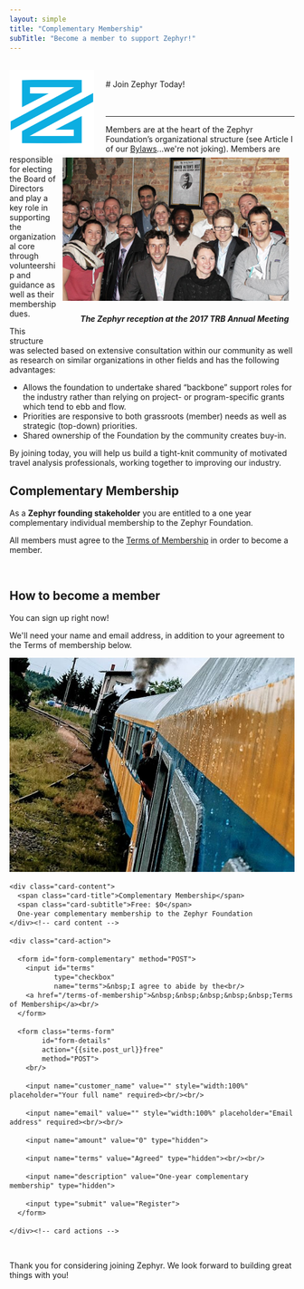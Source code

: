 ```yaml
---
layout: simple
title: "Complementary Membership"
subTitle: "Become a member to support Zephyr!"
---
```


<br/>
<img src="/img/logo-small.png" width="150px" style="float:left; margin-right:20px;" />
<br/>
# Join Zephyr Today!

<br/>
<br/>
<br/>

---

<div style="float:right; margin: 5px 10px;">
<img src="/img/reception.jpg" width="400px" />
<h5 style="text-align:right;"><i>The Zephyr reception at the 2017 TRB Annual Meeting</i></h5>
</div>

Members are at the heart of the Zephyr Foundation’s organizational structure (see Article I of our [Bylaws](/bylaws)...we're not joking).  Members are responsible for electing the Board of Directors and play a key role in supporting the organizational core through volunteership and guidance as well as their membership dues.

This structure was selected based on extensive consultation within our community as well as research on similar organizations in other fields and has the following advantages:
- Allows the foundation to undertake shared “backbone” support roles for the industry rather than relying on project- or program-specific grants which tend to ebb and flow.
- Priorities are responsive to both grassroots (member) needs as well as strategic (top-down) priorities.
- Shared ownership of the Foundation by the community creates buy-in.

By joining today, you will help us build a tight-knit community of motivated travel analysis professionals, working together to improving our industry.

## Complementary Membership

As a **Zephyr founding stakeholder** you are entitled to a one year complementary individual membership to the Zephyr Foundation.

All members must agree to the [Terms of Membership](/terms-of-membership) in order to become a member.

<br/>

## How to become a member

You can sign up right now!

We'll need your name and email address, in addition to your agreement to the Terms of membership below.

<div class="striperow">

<div class="stripecol stripecol-33">
  <div class="card">
    <div class="card-image">
      <img class="img-responsive"
           src="/img/steam-locomotive.jpg"
           alt="Complementary membership">
    </div><!-- card image -->

    <div class="card-content">
      <span class="card-title">Complementary Membership</span>
      <span class="card-subtitle">Free: $0</span>
      One-year complementary membership to the Zephyr Foundation
    </div><!-- card content -->

    <div class="card-action">

      <form id="form-complementary" method="POST">
        <input id="terms"
               type="checkbox"
               name="terms">&nbsp;I agree to abide by the<br/>
        <a href="/terms-of-membership">&nbsp;&nbsp;&nbsp;&nbsp;&nbsp;Terms of Membership</a><br/>
      </form>

      <form class="terms-form"
            id="form-details"
            action="{{site.post_url}}free"
            method="POST">
        <br/>

        <input name="customer_name" value="" style="width:100%" placeholder="Your full name" required><br/><br/>

        <input name="email" value="" style="width:100%" placeholder="Email address" required><br/><br/>

        <input name="amount" value="0" type="hidden">

        <input name="terms" value="Agreed" type="hidden"><br/><br/>

        <input name="description" value="One-year complementary membership" type="hidden">

        <input type="submit" value="Register">
      </form>

    </div><!-- card actions -->
  </div>
</div>

</div>

<br/>

Thank you for considering joining Zephyr. We look forward to building great things with you!

<br/><br/><br/><br/><br/>

<!-- Hide form until terms are approved -->

<script src="https://code.jquery.com/jquery-1.11.3.js"></script>
<script>
    $(document).ready(function(){
        $("#terms").click(function (){
            if ($("#terms").prop("checked")){
                $("#form-details").show();
            }else{
                $("#form-details").hide();
            }
        });
});
</script>
